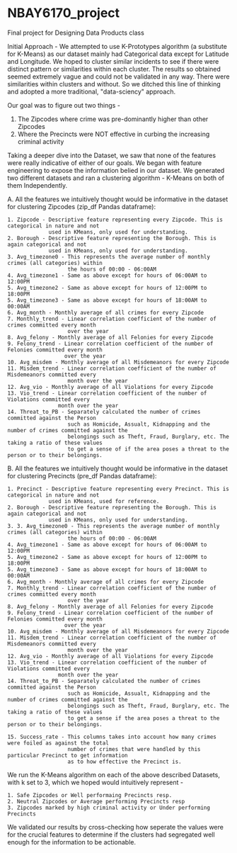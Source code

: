 # NBAY6170_project
Final project for Designing Data Products class

Initial Approach - 
We attempted to use K-Prototypes algorithm (a substitute for K-Means) as our dataset mainly had Categorical data except for Latitude and Longitude. We hoped to cluster similar incidents to see if there were distinct pattern or similarities within each cluster. The results so obtained seemed extremely vague and could not be validated in any way. There were similarities within clusters and without. So we ditched this line of thinking and adopted a more traditional, "data-sciency" approach.

Our goal was to figure out two things - 
1. The Zipcodes where crime was pre-dominantly higher than other Zipcodes
2. Where the Precincts were NOT effective in curbing the increasing criminal activity

Taking a deeper dive into the Dataset, we saw that none of the features were really indicative of either of our goals.
We began with feature engineering to expose the information belied in our dataset. We generated two different datasets and
ran a clustering algorithm - K-Means on both of them Independently.

A. All the features we intuitively thought would be informative in the dataset for clustering Zipcodes (zip_df Pandas dataframe):

    1. Zipcode - Descriptive feature representing every Zipcode. This is categorical in nature and not 
                 used in KMeans, only used for understanding.
    2. Borough - Descriptive feature representing the Borough. This is again categorical and not 
                 used in KMeans, only used for understanding.
    3. Avg_timezone0 - This represents the average number of monthly crimes (all categories) within 
                       the hours of 00:00 - 06:00AM
    4. Avg_timezone1 - Same as above except for hours of 06:00AM to 12:00PM
    5. Avg_timezone2 - Same as above except for hours of 12:00PM to 18:00PM
    5. Avg_timezone3 - Same as above except for hours of 18:00AM to 00:00AM
    6. Avg_month - Monthly average of all crimes for every Zipcode
    7. Monthly_trend - Linear correlation coefficient of the number of crimes committed every month 
                       over the year
    8. Avg_felony - Monthly average of all Felonies for every Zipcode
    9. Felony_trend - Linear correlation coefficient of the number of Felonies committed every month 
                      over the year
    10. Avg_misdem - Monthly average of all Misdemeanors for every Zipcode
    11. Misdem_trend - Linear correlation coefficient of the number of Misdemeanors committed every 
                       month over the year
    12. Avg_vio - Monthly average of all Violations for every Zipcode
    13. Vio_trend - Linear correlation coefficient of the number of Violations committed every 
                    month over the year
    14. Threat_to_PB - Separately calculated the number of crimes committed against the Person 
                       such as Homicide, Assualt, Kidnapping and the number of crimes committed against the 
                       belongings such as Theft, Fraud, Burglary, etc. The taking a ratio of these values 
                       to get a sense of if the area poses a threat to the person or to their belongings.

B. All the features we intuitively thought would be informative in the dataset for clustering Precincts 
   (pre_df Pandas dataframe):
    
    1. Precinct - Descriptive feature representing every Precinct. This is categorical in nature and not 
                 used in KMeans, used for reference.
    2. Borough - Descriptive feature representing the Borough. This is again categorical and not 
                 used in KMeans, only used for understanding.
    3. 3. Avg_timezone0 - This represents the average number of monthly crimes (all categories) within 
                       the hours of 00:00 - 06:00AM
    4. Avg_timezone1 - Same as above except for hours of 06:00AM to 12:00PM
    5. Avg_timezone2 - Same as above except for hours of 12:00PM to 18:00PM
    5. Avg_timezone3 - Same as above except for hours of 18:00AM to 00:00AM
    6. Avg_month - Monthly average of all crimes for every Zipcode
    7. Monthly_trend - Linear correlation coefficient of the number of crimes committed every month 
                       over the year
    8. Avg_felony - Monthly average of all Felonies for every Zipcode
    9. Felony_trend - Linear correlation coefficient of the number of Felonies committed every month 
                      over the year
    10. Avg_misdem - Monthly average of all Misdemeanors for every Zipcode
    11. Misdem_trend - Linear correlation coefficient of the number of Misdemeanors committed every 
                       month over the year
    12. Avg_vio - Monthly average of all Violations for every Zipcode
    13. Vio_trend - Linear correlation coefficient of the number of Violations committed every 
                    month over the year
    14. Threat_to_PB - Separately calculated the number of crimes committed against the Person 
                       such as Homicide, Assualt, Kidnapping and the number of crimes committed against the 
                       belongings such as Theft, Fraud, Burglary, etc. The taking a ratio of these values 
                       to get a sense if the area poses a threat to the person or to their belongings.

    15. Success_rate - This columns takes into account how many crimes were foiled as against the total 
                       number of crimes that were handled by this particular Precinct to get information 
                       as to how effective the Precinct is.
   
We run the K-Means algorithm on each of the above described Datasets, with k set to 3, which we hoped would 
intuitively represent - 
    
    1. Safe Zipcodes or Well performaing Precincts resp.
    2. Neutral Zipcodes or Average performing Precincts resp
    3. Zipcodes marked by high criminal activity or Under performing Precincts

We validated our results by cross-checking how seperate the values were for the crucial features to determine
if the clusters had segregated well enough for the information to be actionable.







